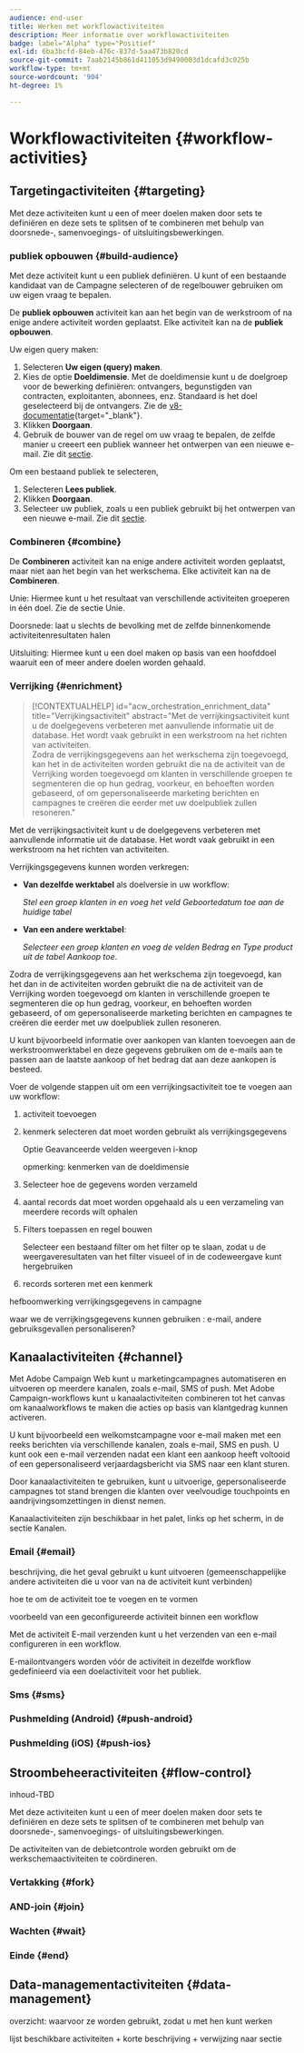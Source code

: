 ```yaml
---
audience: end-user
title: Werken met workflowactiviteiten
description: Meer informatie over workflowactiviteiten
badge: label="Alpha" type="Positief"
exl-id: 6ba3bcfd-84eb-476c-837d-5aa473b820cd
source-git-commit: 7aab2145b861d411053d9490003d1dcafd3c025b
workflow-type: tm+mt
source-wordcount: '904'
ht-degree: 1%

---
```



# Workflowactiviteiten {#workflow-activities}

## Targetingactiviteiten {#targeting}

Met deze activiteiten kunt u een of meer doelen maken door sets te definiëren en deze sets te splitsen of te combineren met behulp van doorsnede-, samenvoegings- of uitsluitingsbewerkingen.

### publiek opbouwen {#build-audience}

Met deze activiteit kunt u een publiek definiëren. U kunt of een bestaande kandidaat van de Campagne selecteren of de regelbouwer gebruiken om uw eigen vraag te bepalen.

De **publiek opbouwen** activiteit kan aan het begin van de werkstroom of na enige andere activiteit worden geplaatst. Elke activiteit kan na de **publiek opbouwen**.

Uw eigen query maken:

1. Selecteren **Uw eigen (query) maken**.
1. Kies de optie **Doeldimensie**. Met de doeldimensie kunt u de doelgroep voor de bewerking definiëren: ontvangers, begunstigden van contracten, exploitanten, abonnees, enz. Standaard is het doel geselecteerd bij de ontvangers. Zie de [v8-documentatie](https://experienceleague.adobe.com/docs/campaign/automation/workflows/introduction/wf-type/targeting-workflows.html#targeting-and-filtering-dimensions){target="_blank"}.
1. Klikken **Doorgaan**.
1. Gebruik de bouwer van de regel om uw vraag te bepalen, de zelfde manier u creeert een publiek wanneer het ontwerpen van een nieuwe e-mail. Zie dit [sectie](../audience/segment-builder.md).

Om een bestaand publiek te selecteren,

1. Selecteren **Lees publiek**.
1. Klikken **Doorgaan**.
1. Selecteer uw publiek, zoals u een publiek gebruikt bij het ontwerpen van een nieuwe e-mail. Zie dit [sectie](../audience/add-audience.md).

### Combineren {#combine}

De **Combineren** activiteit kan na enige andere activiteit worden geplaatst, maar niet aan het begin van het werkschema. Elke activiteit kan na de **Combineren**.

Unie: Hiermee kunt u het resultaat van verschillende activiteiten groeperen in één doel. Zie de sectie Unie.

Doorsnede: laat u slechts de bevolking met de zelfde binnenkomende activiteitenresultaten halen

Uitsluiting: Hiermee kunt u een doel maken op basis van een hoofddoel waaruit een of meer andere doelen worden gehaald.

### Verrijking {#enrichment}

>[!CONTEXTUALHELP]
>id="acw_orchestration_enrichment_data"
>title="Verrijkingsactiviteit"
>abstract="Met de verrijkingsactiviteit kunt u de doelgegevens verbeteren met aanvullende informatie uit de database. Het wordt vaak gebruikt in een werkstroom na het richten van activiteiten.<br/>Zodra de verrijkingsgegevens aan het werkschema zijn toegevoegd, kan het in de activiteiten worden gebruikt die na de activiteit van de Verrijking worden toegevoegd om klanten in verschillende groepen te segmenteren die op hun gedrag, voorkeur, en behoeften worden gebaseerd, of om gepersonaliseerde marketing berichten en campagnes te creëren die eerder met uw doelpubliek zullen resoneren."

Met de verrijkingsactiviteit kunt u de doelgegevens verbeteren met aanvullende informatie uit de database. Het wordt vaak gebruikt in een werkstroom na het richten van activiteiten.

Verrijkingsgegevens kunnen worden verkregen:

* **Van dezelfde werktabel** als doelversie in uw workflow:

   *Stel een groep klanten in en voeg het veld Geboortedatum toe aan de huidige tabel*

* **Van een andere werktabel**:

   *Selecteer een groep klanten en voeg de velden Bedrag en Type product uit de tabel Aankoop toe*.

Zodra de verrijkingsgegevens aan het werkschema zijn toegevoegd, kan het dan in de activiteiten worden gebruikt die na de activiteit van de Verrijking worden toegevoegd om klanten in verschillende groepen te segmenteren die op hun gedrag, voorkeur, en behoeften worden gebaseerd, of om gepersonaliseerde marketing berichten en campagnes te creëren die eerder met uw doelpubliek zullen resoneren.

U kunt bijvoorbeeld informatie over aankopen van klanten toevoegen aan de werkstroomwerktabel en deze gegevens gebruiken om de e-mails aan te passen aan de laatste aankoop of het bedrag dat aan deze aankopen is besteed.

Voer de volgende stappen uit om een verrijkingsactiviteit toe te voegen aan uw workflow:

1. activiteit toevoegen
1. kenmerk selecteren dat moet worden gebruikt als verrijkingsgegevens

   Optie Geavanceerde velden weergeven i-knop

   opmerking: kenmerken van de doeldimensie

1. Selecteer hoe de gegevens worden verzameld
1. aantal records dat moet worden opgehaald als u een verzameling van meerdere records wilt ophalen
1. Filters toepassen en regel bouwen

   Selecteer een bestaand filter om het filter op te slaan, zodat u de weergaveresultaten van het filter visueel of in de codeweergave kunt hergebruiken

1. records sorteren met een kenmerk

hefboomwerking verrijkingsgegevens in campagne

waar we de verrijkingsgegevens kunnen gebruiken : e-mail, andere gebruiksgevallen personaliseren?


## Kanaalactiviteiten {#channel}

Met Adobe Campaign Web kunt u marketingcampagnes automatiseren en uitvoeren op meerdere kanalen, zoals e-mail, SMS of push. Met Adobe Campaign-workflows kunt u kanaalactiviteiten combineren tot het canvas om kanaalworkflows te maken die acties op basis van klantgedrag kunnen activeren.

U kunt bijvoorbeeld een welkomstcampagne voor e-mail maken met een reeks berichten via verschillende kanalen, zoals e-mail, SMS en push. U kunt ook een e-mail verzenden nadat een klant een aankoop heeft voltooid of een gepersonaliseerd verjaardagsbericht via SMS naar een klant sturen.

Door kanaalactiviteiten te gebruiken, kunt u uitvoerige, gepersonaliseerde campagnes tot stand brengen die klanten over veelvoudige touchpoints en aandrijvingsomzettingen in dienst nemen.

Kanaalactiviteiten zijn beschikbaar in het palet, links op het scherm, in de sectie Kanalen.

### Email {#email}

beschrijving, die het geval gebruikt u kunt uitvoeren (gemeenschappelijke andere activiteiten die u voor van na de activiteit kunt verbinden)

hoe te om de activiteit toe te voegen en te vormen

voorbeeld van een geconfigureerde activiteit binnen een workflow


Met de activiteit E-mail verzenden kunt u het verzenden van een e-mail configureren in een workflow.

<!-- Scheduled emails available?

This can be a single send email and sent just once, or it can be a recurring email.
* Single send emails are standard emails, sent once.
* Recurring emails allow you to send the same email multiple times to different targets over a defined period. You can aggregate the deliveries per period in order to get reports that correspond to your needs.

When linked to a scheduler, you can define recurring emails.-->

E-mailontvangers worden vóór de activiteit in dezelfde workflow gedefinieerd via een doelactiviteit voor het publiek.

<!--The message preparation is triggered according to the workflow execution parameters. From the message dashboard, you can select whether to request or not a manual confirmation to send the message (required by default). You can start the workflow manually or place a scheduler activity in the workflow to automate execution.-->


### Sms {#sms}

### Pushmelding (Android) {#push-android}

### Pushmelding (iOS) {#push-ios}

## Stroombeheeractiviteiten {#flow-control}

inhoud-TBD

<!--à reformuler-->Met deze activiteiten kunt u een of meer doelen maken door sets te definiëren en deze sets te splitsen of te combineren met behulp van doorsnede-, samenvoegings- of uitsluitingsbewerkingen.

De activiteiten van de debietcontrole worden gebruikt om de werkschemaactiviteiten te coördineren.

### Vertakking {#fork}

### AND-join {#join}


### Wachten {#wait}

### Einde {#end}

## Data-managementactiviteiten {#data-management}

overzicht: waarvoor ze worden gebruikt, zodat u met hen kunt werken

lijst beschikbare activiteiten + korte beschrijving + verwijzing naar sectie

